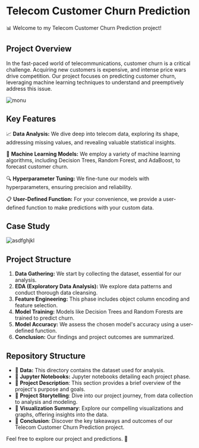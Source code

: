  # Telecom Customer Churn Prediction

📊 Welcome to my Telecom Customer Churn Prediction project!
 
## Project Overview

In the fast-paced world of telecommunications, customer churn is a critical challenge. Acquiring new customers is expensive, and intense price wars drive competition. Our project focuses on predicting customer churn, leveraging machine learning techniques to understand and preemptively address this issue.
 
![monu](https://github.com/Yogendra-Wadkar/Telecom-Customer-Churn-Prediction-Using-Machine-Learning/assets/134367735/d44b9010-7c80-4847-9698-b669a51e4031)


## Key Features

📈 **Data Analysis:** We dive deep into telecom data, exploring its shape, addressing missing values, and revealing valuable statistical insights.

🤖 **Machine Learning Models:** We employ a variety of machine learning algorithms, including Decision Trees, Random Forest, and AdaBoost, to forecast customer churn.

🔍 **Hyperparameter Tuning:** We fine-tune our models with hyperparameters, ensuring precision and reliability.

📋 **User-Defined Function:** For your convenience, we provide a user-defined function to make predictions with your custom data.

## Case Study
![asdfghjkl](https://github.com/Yogendra-Wadkar/Telecom-Customer-Churn-Prediction-Using-Machine-Learning/assets/134367735/7c498740-930f-4378-a254-4c97cc7dde1b)

## Project Structure

1. **Data Gathering:** We start by collecting the dataset, essential for our analysis.
2. **EDA (Exploratory Data Analysis):** We explore data patterns and conduct thorough data cleansing.
3. **Feature Engineering:** This phase includes object column encoding and feature selection.
4. **Model Training:** Models like Decision Trees and Random Forests are trained to predict churn.
5. **Model Accuracy:** We assess the chosen model's accuracy using a user-defined function.
6. **Conclusion:** Our findings and project outcomes are summarized.

## Repository Structure

- 📁 **Data:** This directory contains the dataset used for analysis.
- 📁 **Jupyter Notebooks:** Jupyter notebooks detailing each project phase.
- 📁 **Project Description**: This section provides a brief overview of the project's purpose and goals.
- 📁 **Project Storytelling**: Dive into our project journey, from data collection to analysis and modeling.
- 📁 **Visualization Summary**: Explore our compelling visualizations and graphs, offering insights into the data.
- 📁 **Conclusion**: Discover the key takeaways and outcomes of our Telecom Customer Churn Prediction project.
  
Feel free to explore our project and predictions. 🚀
